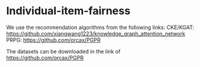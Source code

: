 # Individual-item-fairness

We use the recommendation algorithms from the following links:
CKE/KGAT: https://github.com/xiangwang1223/knowledge_graph_attention_network 
PRPG: https://github.com/orcax/PGPR 

The datasets can be downloaded in the link of https://github.com/orcax/PGPR
